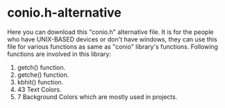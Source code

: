 # conio.h-alternative
Here you can download this "conio.h" alternative file.
It is for the people who have UNIX-BASED devices or don't have windows, they can use this file for various functions as same as "conio" library's functions.
Following functions are involved in this library:
1. getch() function.
2. getche() function.
3. kbhit() function.
4. 43 Text Colors.
5. 7 Background Colors which are mostly used in projects.
